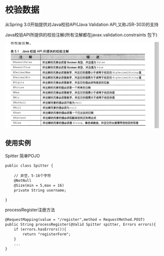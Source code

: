 # 校验数据

从Spring 3.0开始提供对Java校验API(Java Validation API,又称JSR-303)的支持

Java校验API所提供的校验注解(所有注解都在javax.validation.constraints 包下)

![image-20190731224204395](./img/vali.png)

## 使用实例

Spitter 简单POJO 

```
public class Spitter {

    // 非空，5-16个字符
    @NotNull
    @Size(min = 5,max = 16)
    private String username;

}
```

processRegister注册方法

```
@RequestMapping(value = "/register",method = RequestMethod.POST)
public String processRegister(@Valid Spitter spitter, Errors errors){
    if (errors.hasErrors()){
        return "registerForm";
    }
    ...
}
```

